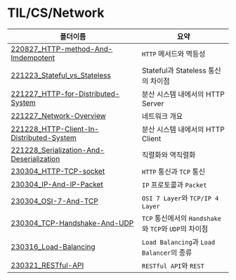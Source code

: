 # TIL/CS/Network

| 폴더이름                                                                                                                                         | 요약                                         |
| -------------------------------------------------------------------------------------------------------------------------------------------- | ------------------------------------------ |
| [220827_HTTP-method-And-Imdempotent](https://github.com/seho27060/TIL/tree/master/CS/Network/220827_HTTP-method-And-Imdempotent)             | `HTTP` 메서드와 멱등성                            |
| [221223_Stateful_vs_Stateless](https://github.com/seho27060/TIL/tree/master/CS/Network/221223_Stateful_vs_Stateless)                         | Stateful과 Stateless 통신의 차이점                |
| [221227_HTTP-for-Distributed-System](https://github.com/seho27060/TIL/tree/master/CS/Network/221227_HTTP-for-Distributed-System)             | 분산 시스템 내에서의 HTTP Server                    |
| [221227_Network-Overview](https://github.com/seho27060/TIL/tree/master/CS/Network/221227_Network-Overview)                                   | 네트워크 개요                                    |
| [221228_HTTP-Client-In-Distributed-System](https://github.com/seho27060/TIL/tree/master/CS/Network/221228_HTTP-Client-In-Distributed-System) | 분산 시스템 내에서의 HTTP Client                    |
| [221228_Serialization-And-Deserialization](https://github.com/seho27060/TIL/tree/master/CS/Network/221228_Serialization-And-Deserialization) | 직렬화와 역직렬화                                  |
| [230304_HTTP-TCP-socket](https://github.com/seho27060/TIL/tree/master/CS/Network/230304_HTTP-TCP-socket)                                     | `HTTP` 통신과 `TCP` 통신                        |
| [230304_IP-And-IP-Packet](https://github.com/seho27060/TIL/tree/master/CS/Network/230304_IP-And-IP-Packet)                                   | `IP` 프로토콜과 `Packet`                        |
| [230304_OSI-7-And-TCP](https://github.com/seho27060/TIL/tree/master/CS/Network/230304_OSI-7-And-TCP)                                         | `OSI 7 Layer`와 `TCP/IP 4 Layer`            |
| [230304_TCP-Handshake-And-UDP](https://github.com/seho27060/TIL/tree/master/CS/Network/230304_TCP-Handshake-And-UDP)                         | `TCP` 통신에서의 `Handshake`와 `TCP`와 `UDP`의 차이점 |
| [230316_Load-Balancing](https://github.com/seho27060/TIL/tree/master/CS/Network/230316_Load-Balancing)                                       | `Load Balancing`과 `Load Balancer`의 종류      |
| [230321_RESTful-API](https://github.com/seho27060/TIL/tree/master/CS/Network/230321_RESTful-API)                                             | `RESTful API`와 `REST`                      |
